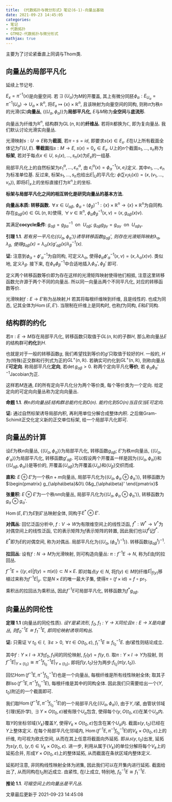 ```yaml
---
title: 《代数拓扑与微分形式》笔记(6-1)-向量丛基础
date: 2021-09-23 14:45:05
categories: 
- 笔记
- 代数拓扑
- GTM82-代数拓扑与微分形式
mathjax: true
---
```


主要为了讨论紧垂直上同调与Thom类.

向量丛的局部平凡化
------------------

延续上节记号.

$E_x=\pi^{-1}(x)$是向量空间. 若$\,\exists\,\{U_\alpha\}$为$M$的开覆盖,
其上有微分同胚$\phi_\alpha:E_{U_\alpha}=\pi^{-1}(U_\alpha)\rightarrow U_\alpha\times \mathbb{R}^n$,
将$E_x\mapsto \{x\}\times \mathbb{R}^n$, 且该映射为向量空间的同构,
则称$\pi$为秩$n$的光滑(实)**向量丛**,
$\{(U_\alpha,\phi_\alpha)\}$为**局部平凡化**,
$E$与$M$称为**全空间**与**底流形**.

向量丛为纤维为$\mathbb{R}^n$,
结构群为$\operatorname{GL}(n,\mathbb{R})$的**纤维丛**.
若将$\mathbb{R}$都换为$\mathbb{C}$, 即为复向量丛.
我们默认讨论光滑实向量丛.

光滑映射$s:U\rightarrow E$称为**截面**, 若$\pi\circ s=id$,
即要求$s(x)\in E_x$. $E$在$U$上所有截面全体记为$\Gamma(U,E)$.
**零截面**指$s: M\rightarrow E$, $s(x)=0_x\in E_x$.
$U$上的$n$个截面$s_1,...,s_n$称为**标架**, 若对于每点$x\in U$,
$s_1(x),...,s_n(x)$为$E_x$的一组基.

局部平凡化上的自然标架为$\varepsilon_1^\alpha, ...,\varepsilon_n^\alpha$,
由 $\varepsilon_i^\alpha(x)=\phi_\alpha^{-1}(x,e_i)$定义.
其中$e_1,...,e_n$为标准单位基. 反过来,
标架$s_1,...,s_n$也给出$E|_U$的平凡化:
$\phi(\sum v_is_i(x))=(x,(v_1,...,v_n))$,
即将$E|_x$上的坐标直接打为$\mathbb{R}^n$上的坐标.

**标架与局部平凡化之间的相互转化是研究向量丛的基本方法.**

**向量丛本质: 转移函数.** $\,\forall\,x\in U_{\alpha\beta}$,
$\phi_{\alpha}\circ(\phi_\beta)^{-1}:\{x\}\times \mathbb{R}^n\rightarrow \{x\}\times \mathbb{R}^n$为自同构.
存在$g_{\alpha\beta}(x)\in \operatorname{GL}(n,\mathbb{R})$使得,
$\,\forall\,v\in \mathbb{R}^n$,
$\phi_\alpha\phi_\beta^{-1}(x,v)=(x,g_{\alpha\beta}(x)v)$.

其满足**cocycle条件**:
$g_{\alpha\beta}=g_{\beta\alpha}^{-1}\:\:\text{on}\:\:U_{\alpha\beta};$
$g_{\alpha\beta}g_{\beta\gamma}=g_{\alpha\gamma} \:\:\text{on}\:\:U_{\alpha\beta\gamma}.$

**引理 1.1**. *若有另一平凡化$\{(U_\alpha,\phi_\alpha')\}$诱导转移函数$g_{\alpha\beta}'$, 则存在光滑矩阵映射$\lambda_\alpha,\lambda_\beta$, 使得$g_{\alpha\beta}(x)=\lambda_\alpha(x)g'_{\alpha\beta}(x)\lambda^{-1}_\beta(x)$.* 

**证:** 注意到$\phi_\alpha\circ{\phi'_\alpha}^{-1}$为自同构,
可定义$\lambda_\alpha$,
使得$\phi_\alpha{\phi'_\alpha}^{-1}(x,v)=(x,\lambda_\alpha(x)v).$
类似地, 定义$\lambda_\beta.$ 接下来,
在$\phi_\alpha\phi_\beta^{-1}$中合适地插入$\phi_\alpha',\phi_\beta'$
即可.

定义两个转移函数等价即为存在这样的光滑矩阵映射使得他们相抵,
注意这里转移函数允许源于两个不同的向量丛. 所以同一向量丛两个不同平凡化,
对应的转移函数等价.

光滑映射$f:E\rightarrow E'$称为丛映射,H 若其将每根纤维映到纤维,
且是线性的. 也成为同态, 记其全体为$\operatorname{Hom}(E,E').$
当限制在纤维上是同构时, 也称$f$为同构, $E$和$E'$同构.

结构群的约化
------------

若$\pi:E\rightarrow M$存在局部平凡化,
转移函数只取值于$GL(n,\mathbb{R})$的子群$H$,
那么称向量丛$E$的结构群可**约化**到$H$.

也就是对于一般的转移函数$g$, 我们希望找到等价的$g'$只取值于较好的$H$.
一般的, $H$为(特殊)正交群和行列式为正的$GL^+(n,\mathbb{R}).$
若确实可约化到$GL^+(n,\mathbb{R})$, 则称向量丛$E$**可定向**.
称局部平凡化**定向**, 若$\det g_{\alpha\beta}>0$.
称两个定向平凡化**等价**, 若
$\phi_\alpha{\phi_\alpha'}^{-1}$Jacobian为正.

这样若$M$连通, $E$的所有定向平凡化分为两个等价类, 每个等价类为一个定向.
给定定向的可定向向量丛称为定向向量丛.

**命题 1.1**. *秩$n$的向量丛$E$结构群总能约化到$O(n)$. 能约化到$SO(n)$当且仅当$E$可定向.* 

**证:** 通过自然标架诱导局部内积, 再利用单位分解合成整体内积.
之后做Gram-Schimit正交化定义新的正交单位标架, 给一个局部平凡化即可.

向量丛的计算
------------

设$E$为秩$n$向量丛, $\{(U_\alpha,\phi_\alpha)\}$为局部平凡化,
转移函数$g_{\alpha\beta}$; $E'$为秩$m$向量丛,
$\{(U_\alpha,\phi'_\alpha)\}$为局部平凡化, 转移函数$g'_{\alpha\beta}$.
可以假设两个开覆盖一样是因为$\{(U_\alpha,\phi_\alpha)\}$和$\{(U_{\alpha \beta},\phi_{\alpha})\}$是等价的,
开覆盖$\{U_{\alpha \beta}\}$为开覆盖$\{U_\alpha\}$和$\{U_\beta\}$交织而成.

**直和**: $E\oplus E'$为一个秩$n+m$向量丛,
局部平凡化为$\{(U_\alpha, \phi_\alpha\oplus\phi_\alpha')\}$,
转移函数为$\begin{pmatrix}
                g_{\alpha\beta}&0\\
                0&g_{\alpha\beta}'
            \end{pmatrix}$

**张量积**: $E\otimes E'$为一个秩$nm$向量丛,
局部平凡化为$\{(U_\alpha,\phi_\alpha\otimes\phi_\alpha')\}$,
转移函数为$g_{\alpha}\otimes g_{\alpha}'.$

$\operatorname{Hom}(E,E')$为$E$到$E'$丛映射全体,
同构于$E^\ast \otimes E'.$

**对偶丛**: 回忆泛函分析中, $f:V\rightarrow W$为有限维空间上的线性泛函,
$f^\ast :W^\ast \rightarrow V^\ast$为对偶空间上的线性泛函,
它的表示矩阵为$f$表示矩阵的转置, 因此我们也以$f^t$记$f^\ast$.

$E^\ast$即为$E$的对偶空间, 称为对偶丛.
局部平凡化为$\{(U_\alpha,{(\phi^t_\alpha)}^{-1})\}$.
转移函数$(g_{\alpha\beta}^t)^{-1}$.

**拉回丛**: 设有$f:N\rightarrow M$为光滑映射, 则可构造向量丛:
$\pi:f^{-1}E\rightarrow N$, 称为$E$由$f$的拉回丛.

$f^{-1}E=\{(y,e)|f(y)=\pi(e)\}\subset N\times E.$ 即对每点$y\in N$,
将$f(y)\in M$的纤维$E|_{f(y)}$移植过来称为$f^{-1}E|_{y}$.
它是$N\times E$的唯一最大子集,
使得$\pi \circ (f\times \mathrm{id}) =f\circ \operatorname{pr}_1$.

乘积丛的拉回丛为乘积丛, 因此$f^{-1}E$可局部平凡化,
转移函数为$f^\ast g_{\alpha\beta}$.

向量丛的同伦性
--------------

**定理 1.1** (向量丛的同伦性质). *设$Y$是紧流形, $f_0,f_1:Y\rightarrow X$同伦且$\pi:E\rightarrow X$是向量丛, 则$f_0^{-1}E\cong f_1^{-1}E$, 即同伦映射诱导同构丛.* 

**证:** 只需证$\,\forall\,t_0\in I$, $\,\exists\,\varepsilon>0$,
$\,\forall\,t\in O(t_0,\varepsilon)$, $f_{t}^{-1}E\cong f_{t_0}^{-1}E$.
由$I$紧性则结论成立.

其中$f:Y\times I\rightarrow X$为$f_0,f_1$间的同伦映射, $f_t(y)=f(y,t)$.
取$\pi:Y\times I\rightarrow Y$为投射,
则$f^{-1}E|_{Y\times \{t_0\} }\cong\pi^{-1} f_{t_0}^{-1}E|_{Y\times \{t_0\} },$
即将$f(y,t_0)$分为两步:$f_{t_0}(\pi(y,t_0)).$

回忆$\operatorname{Hom}(f^{-1}E,\pi^{-1}f^{-1}_{t_0}E)$也是一个向量丛,
每根纤维是所有线性映射全体;
取其子群$\operatorname{Iso}(f^{-1}E,\pi^{-1}f^{-1}_{t_0}E)$,
每根纤维是其中的同构全体.
因此我们只需要给出一个$(Y,t_0)$附近的一个截面即可.

我们取$\operatorname{Hom}(f^{-1}E,\pi^{-1}f^{-1}_{t_0}E)$的一个局部平凡化$\{(U_\alpha,\phi_\alpha)\}$,
由于$Y,I$紧, 由管状邻域引理(拓扑学),
$\,\exists\,Y\times O(t_0,\varepsilon)$被有限个$U_\alpha$包含,
使得每个$(y,O(t_0,\varepsilon))$在某个$U_\alpha$内.

取$Y$的坐标邻域$\{V_k\}$覆盖$Y$,
使得$V_k\times O(t_0,\varepsilon)$包含在某个$U_\alpha$内.
截面$s(y,t_0)$已经在$Y$上整体定义. 在每个局部平凡化邻域内,
$\operatorname{Hom}(f^{-1}E,\pi^{-1}f^{-1}_{t_0}E)$的$V_k\times O(t_0,\varepsilon)$上的纤维,
均可视为欧氏空间, 从而在其上任意将截面向外延拓. 即从$s(y,t_0)$出发,
延拓为$s(y,t)$, $(y,t)\in V_k\times O(t_0,\varepsilon).$ 进一步,
利用从属于$\{V_k\}$的单位分解将每个$V_k$上的延拓合并,
形成$Y\times O(t_0,\varepsilon)$上的整体延拓,
从而截面在条状区域内整体定义.

延拓时注意, 非同构线性映射全体为闭集, 因此我们可以在开集内进行延拓.
截面给出了, 从而同构在$t_0$附近成立. 由紧性, 在$I$上成立, 特别地,
$f_0^{-1}E\cong f_1^{-1}E.$

**推论 1.1**. *可缩空间上的向量丛是平凡丛.* 

文章最后更新于 2021-09-23 14:45:08 
